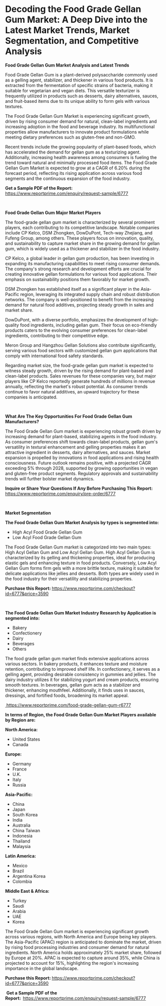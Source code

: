 <p><h1>Decoding the Food Grade Gellan Gum Market: A Deep Dive into the Latest Market Trends, Market Segmentation, and Competitive Analysis</h1></p><p><strong>Food Grade Gellan Gum Market Analysis and Latest Trends</strong></p>
<p><p>Food Grade Gellan Gum is a plant-derived polysaccharide commonly used as a gelling agent, stabilizer, and thickener in various food products. It is extracted from the fermentation of specific strains of bacteria, making it suitable for vegetarian and vegan diets. This versatile texturizer is frequently utilized in products such as desserts, dairy alternatives, sauces, and fruit-based items due to its unique ability to form gels with various textures.</p><p>The Food Grade Gellan Gum Market is experiencing significant growth, driven by rising consumer demand for natural, clean-label ingredients and increasing adoption in the food and beverage industry. Its multifunctional properties allow manufacturers to innovate product formulations while meeting dietary preferences such as gluten-free and non-GMO. </p><p>Recent trends include the growing popularity of plant-based foods, which has accelerated the demand for gellan gum as a texturizing agent. Additionally, increasing health awareness among consumers is fueling the trend toward natural and minimally processed food items. The Food Grade Gellan Gum Market is expected to grow at a CAGR of 6.20% during the forecast period, reflecting its rising application across various food segments and the continuous expansion of the food industry.</p></p>
<p><strong>Get a Sample PDF of the Report:&nbsp;</strong> <a href="https://www.reportprime.com/enquiry/request-sample/6777?utm_campaign=4519&utm_medium=2&utm_source=Github&utm_content=ia&utm_term=16052025&utm_id=food-grade-gellan-gum">https://www.reportprime.com/enquiry/request-sample/6777</a></p>
<p>&nbsp;</p>
<p><strong>Food Grade Gellan Gum Major Market Players</strong></p>
<p><p>The food-grade gellan gum market is characterized by several prominent players, each contributing to its competitive landscape. Notable companies include CP Kelco, DSM Zhongken, DowDuPont, Tech-way Zhejiang, and Fufeng Group, among others. These players focus on innovation, quality, and sustainability to capture market share in the growing demand for gellan gum, which is widely used as a thickener and stabilizer in the food industry.</p><p>CP Kelco, a global leader in gellan gum production, has been investing in expanding its manufacturing capabilities to meet rising consumer demands. The company's strong research and development efforts are crucial for creating innovative gellan formulations for various food applications. Their emphasis on sustainability positions them favorably for market growth.</p><p>DSM Zhongken has established itself as a significant player in the Asia-Pacific region, leveraging its integrated supply chain and robust distribution networks. The company is well-positioned to benefit from the increasing demand for natural food additives, projecting steady growth in sales and market share.</p><p>DowDuPont, with a diverse portfolio, emphasizes the development of high-quality food ingredients, including gellan gum. Their focus on eco-friendly products caters to the evolving consumer preferences for clean-label ingredients, contributing to their competitive edge.</p><p>Meron Group and Hangzhou Gellan Solutions also contribute significantly, serving various food sectors with customized gellan gum applications that comply with international food safety standards.</p><p>Regarding market size, the food-grade gellan gum market is expected to witness steady growth, driven by the rising demand for plant-based and clean-label products. Sales revenues for these companies vary, but major players like CP Kelco reportedly generate hundreds of millions in revenue annually, reflecting the market's robust potential. As consumer trends continue to favor natural additives, an upward trajectory for these companies is anticipated.</p></p>
<p>&nbsp;</p>
<p><strong>What Are The Key Opportunities For Food Grade Gellan Gum Manufacturers?</strong></p>
<p><p>The Food Grade Gellan Gum market is experiencing robust growth driven by increasing demand for plant-based, stabilizing agents in the food industry. As consumer preferences shift towards clean-label products, gellan gum's versatility in textural enhancement and gelling properties makes it an attractive ingredient in desserts, dairy alternatives, and sauces. Market expansion is propelled by innovations in food applications and rising health consciousness. Future outlook remains positive, with a projected CAGR exceeding 5% through 2028, supported by growing opportunities in vegan and gluten-free product segments. Regulatory approvals and sustainability trends will further bolster market dynamics.</p></p>
<p><strong>Inquire or Share Your Questions If Any Before Purchasing This Report:</strong> <a href="https://www.reportprime.com/enquiry/pre-order/6777?utm_campaign=4519&utm_medium=2&utm_source=Github&utm_content=ia&utm_term=16052025&utm_id=food-grade-gellan-gum">https://www.reportprime.com/enquiry/pre-order/6777</a></p>
<p>&nbsp;</p>
<p><strong>Market Segmentation</strong></p>
<p><strong>The Food Grade Gellan Gum Market Analysis by types is segmented into:</strong></p>
<p><ul><li>High Acyl Food Grade Gellan Gum</li><li>Low Acyl Food Grade Gellan Gum</li></ul></p>
<p><p>The Food Grade Gellan Gum market is categorized into two main types: High Acyl Gellan Gum and Low Acyl Gellan Gum. High Acyl Gellan Gum is characterized by its gelling and thickening properties, ideal for producing elastic gels and enhancing texture in food products. Conversely, Low Acyl Gellan Gum forms firm gels with a more brittle texture, making it suitable for delicate applications like jellies and desserts. Both types are widely used in the food industry for their versatility and stabilizing properties.</p></p>
<p><strong>Purchase this Report:&nbsp;</strong><a href="https://www.reportprime.com/checkout?id=6777&price=3590&utm_campaign=4519&utm_medium=2&utm_source=Github&utm_content=ia&utm_term=16052025&utm_id=food-grade-gellan-gum">https://www.reportprime.com/checkout?id=6777&price=3590</a></p>
<p>&nbsp;</p>
<p><strong>The Food Grade Gellan Gum Market Industry Research by Application is segmented into:</strong></p>
<p><ul><li>Bakery</li><li>Confectionery</li><li>Dairy</li><li>Beverages</li><li>Others</li></ul></p>
<p><p>The food grade gellan gum market finds extensive applications across various sectors. In bakery products, it enhances texture and moisture retention, contributing to improved shelf life. In confectionery, it serves as a gelling agent, providing desirable consistency in gummies and jellies. The dairy industry utilizes it for stabilizing yogurt and cream products, ensuring smooth textures. In beverages, gellan gum acts as a stabilizer and thickener, enhancing mouthfeel. Additionally, it finds uses in sauces, dressings, and fortified foods, broadening its market appeal.</p></p>
<p><a href="https://www.reportprime.com/food-grade-gellan-gum-r6777?utm_campaign=4519&utm_medium=2&utm_source=Github&utm_content=ia&utm_term=16052025&utm_id=food-grade-gellan-gum">&nbsp;https://www.reportprime.com/food-grade-gellan-gum-r6777</a></p>
<p><strong>In terms of Region, the Food Grade Gellan Gum Market Players available by Region are:</strong></p>
<p>
    <p> <strong> North America: </strong>
        <ul>
            <li>United States</li>
            <li>Canada</li>
        </ul>
        </p> 
    <p> <strong> Europe: </strong>
        <ul>
            <li>Germany</li>
            <li>France</li>
            <li>U.K.</li>
            <li>Italy</li>
            <li>Russia</li>
        </ul>
        </p> 
    <p> <strong> Asia-Pacific: </strong>
        <ul>
            <li>China</li>
            <li>Japan</li>
            <li>South Korea</li>
            <li>India</li>
            <li>Australia</li>
            <li>China Taiwan</li>
            <li>Indonesia</li>
            <li>Thailand</li>
            <li>Malaysia</li>
        </ul>
        </p> 
    <p> <strong> Latin America: </strong>
        <ul>
            <li>Mexico</li>
            <li>Brazil</li>
            <li>Argentina Korea</li>
            <li>Colombia</li>
        </ul>
        </p> 
    <p> <strong> Middle East & Africa: </strong>
        <ul>
            <li>Turkey</li>
            <li>Saudi</li>
            <li>Arabia</li>
            <li>UAE</li>
            <li>Korea</li>
        </ul>
    </p>
    </p>
<p><p>The Food Grade Gellan Gum market is experiencing significant growth across various regions, with North America and Europe being key players. The Asia-Pacific (APAC) region is anticipated to dominate the market, driven by rising food processing industries and consumer demand for natural ingredients. North America holds approximately 25% market share, followed by Europe at 20%. APAC is expected to capture around 35%, while China is projected to account for 15%, highlighting the region's increasing importance in the global landscape.</p></p>
<p><strong>Purchase this Report: </strong><a href="https://www.reportprime.com/checkout?id=6777&price=3590&utm_campaign=4519&utm_medium=2&utm_source=Github&utm_content=ia&utm_term=16052025&utm_id=food-grade-gellan-gum">https://www.reportprime.com/checkout?id=6777&price=3590</a></p>
<p>&nbsp;<strong>Get a Sample PDF of the Report:&nbsp;&nbsp;</strong><a href="https://www.reportprime.com/enquiry/request-sample/6777?utm_campaign=4519&utm_medium=2&utm_source=Github&utm_content=ia&utm_term=16052025&utm_id=food-grade-gellan-gum">https://www.reportprime.com/enquiry/request-sample/6777</a></p>
<p><strong></strong></p>
<p><p></p><p></p><p></p></p>